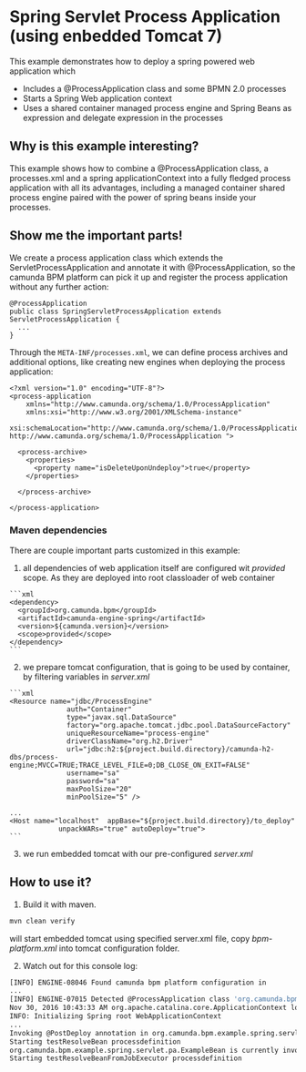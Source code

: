 # Spring Servlet Process Application (using enbedded Tomcat 7)

This example demonstrates how to deploy a spring powered web application which

  * Includes a @ProcessApplication class and some BPMN 2.0 processes
  * Starts a Spring Web application context
  * Uses a shared container managed process engine and Spring Beans as expression and delegate expression in the processes

## Why is this example interesting?

This example shows how to combine a @ProcessApplication class, a processes.xml and a spring applicationContext into a fully fledged process application with all its
advantages, including a managed container shared process engine paired with the power of spring beans inside your processes.

## Show me the important parts!

We create a process application class which extends the ServletProcessApplication and annotate it with @ProcessApplication, so
the camunda BPM platform can pick it up and register the process application without any further action:

    @ProcessApplication
    public class SpringServletProcessApplication extends ServletProcessApplication {
      ...
    }

Through the ```META-INF/processes.xml```, we can define process archives and additional options, like creating new engines when deploying the process application:

    <?xml version="1.0" encoding="UTF-8"?>
    <process-application
        xmlns="http://www.camunda.org/schema/1.0/ProcessApplication"
        xmlns:xsi="http://www.w3.org/2001/XMLSchema-instance"
        xsi:schemaLocation="http://www.camunda.org/schema/1.0/ProcessApplication http://www.camunda.org/schema/1.0/ProcessApplication ">

      <process-archive>
        <properties>
          <property name="isDeleteUponUndeploy">true</property>
        </properties>

      </process-archive>

    </process-application>

### Maven dependencies

There are couple important parts customized in this example:

  1. all dependencies of web application itself are configured wit *provided* scope. As they are deployed into root
    classloader of web container

    ```xml
    <dependency>
      <groupId>org.camunda.bpm</groupId>
      <artifactId>camunda-engine-spring</artifactId>
      <version>${camunda.version}</version>
      <scope>provided</scope>
    </dependency>
    ```

  2. we prepare tomcat configuration, that is going to be used by container, by filtering variables in _server.xml_

    ```xml
    <Resource name="jdbc/ProcessEngine"
                  auth="Container"
                  type="javax.sql.DataSource"
                  factory="org.apache.tomcat.jdbc.pool.DataSourceFactory"
                  uniqueResourceName="process-engine"
                  driverClassName="org.h2.Driver"
                  url="jdbc:h2:${project.build.directory}/camunda-h2-dbs/process-engine;MVCC=TRUE;TRACE_LEVEL_FILE=0;DB_CLOSE_ON_EXIT=FALSE"
                  username="sa"
                  password="sa"
                  maxPoolSize="20"
                  minPoolSize="5" />

    ...
    <Host name="localhost"  appBase="${project.build.directory}/to_deploy"
                unpackWARs="true" autoDeploy="true">
    ```

  3. we run embedded tomcat with our pre-configured _server.xml_


## How to use it?

  1. Build it with maven.

```bash
mvn clean verify
```

  will start embedded tomcat using specified server.xml file, copy _bpm-platform.xml_ into tomcat configuration folder.

  2. Watch out for this console log:

```bash
[INFO] ENGINE-08046 Found camunda bpm platform configuration in
...
[INFO] ENGINE-07015 Detected @ProcessApplication class 'org.camunda.bpm.example.spring.servlet.pa.SpringServletProcessApplication'
Nov 30, 2016 10:43:33 AM org.apache.catalina.core.ApplicationContext log
INFO: Initializing Spring root WebApplicationContext
...
Invoking @PostDeploy annotation in org.camunda.bpm.example.spring.servlet.pa.SpringServletProcessApplication
Starting testResolveBean processdefinition
org.camunda.bpm.example.spring.servlet.pa.ExampleBean is currently invoked.
Starting testResolveBeanFromJobExecutor processdefinition
```
